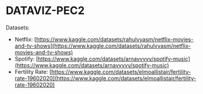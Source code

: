 # DATAVIZ-PEC2

Datasets:
- Netflix: [https://www.kaggle.com/datasets/rahulvyasm/netflix-movies-and-tv-shows](https://www.kaggle.com/datasets/rahulvyasm/netflix-movies-and-tv-shows)
- Spotify: [https://www.kaggle.com/datasets/arnavvvvv/spotify-music](https://www.kaggle.com/datasets/arnavvvvv/spotify-music)
- Fertility Rate: [https://www.kaggle.com/datasets/elmoallistair/fertility-rate-19602020](https://www.kaggle.com/datasets/elmoallistair/fertility-rate-19602020)
